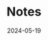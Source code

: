 ---
title: 'Notes'
date: 2024-05-19
type: landing

design:
  # Section spacing
  spacing: '5rem'

# Page sections
sections:
  - block: collection
    content:
      title: My personal notes
      text: This is my collection of notes
      filters:
        folders:
          - notes
    design:
      view: article-grid
      fill_image: false
      columns: 3
---